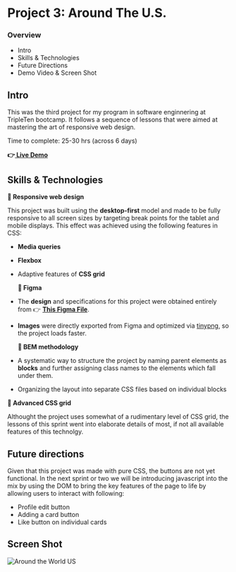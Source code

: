 # Project 3: Around The U.S.

### Overview

- Intro
- Skills & Technologies
- Future Directions
- Demo Video & Screen Shot

## Intro

This was the third project for my program in software enginnering at TripleTen bootcamp. It follows a sequence of lessons that were aimed at mastering the art of responsive web design.

Time to complete: 25-30 hrs (across 6 days)

**👉[ Live Demo](https://roxannecodes.github.io/Project-3-around_the_US/)**

## Skills & Technologies

**🔳 Responsive web design**

This project was built using the **desktop-first** model and made to be fully responsive to all screen sizes by targeting break points for the tablet and mobile displays. This effect was achieved using the following features in CSS:

- **Media queries**
- **Flexbox**
- Adaptive features of **CSS grid**

  **🔳 Figma**

- The **design** and specifications for this project were obtained entirely from 👉 [**This Figma File**](https://www.figma.com/file/ii4xxsJ0ghevUOcssTlHZv/Sprint-3%3A-Around-the-US?node-id=0%3A1).

- **Images** were directly exported from Figma and optimized via [tinypng](https://tinypng.com/), so the project loads faster.

  **🔳 BEM methodology**

- A systematic way to structure the project by naming parent elements as **blocks** and further assigning class names to the elements which fall under them.
- Organizing the layout into separate CSS files based on individual blocks

**🔳 Advanced CSS grid**

Althought the project uses somewhat of a rudimentary level of CSS grid, the lessons of this sprint went into elaborate details of most, if not all available features of this technolgy.

## Future directions

Given that this project was made with pure CSS, the buttons are not yet functional. In the next sprint or two we will be introducing javascript into the mix by using the DOM to bring the key features of the page to life by allowing users to interact with following:

- Profile edit button
- Adding a card button
- Like button on individual cards

## Screen Shot

![Around the World US](./images/screen-shot.png)
